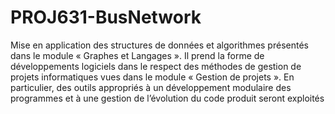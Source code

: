 # PROJ631-BusNetwork
Mise en application des structures de données et algorithmes présentés dans le module « Graphes et Langages ». Il prend la forme de développements logiciels dans le respect des méthodes de gestion de projets informatiques vues dans le module « Gestion de projets ». En particulier, des outils appropriés à un développement modulaire des programmes et à une gestion de l’évolution du code produit seront exploités
